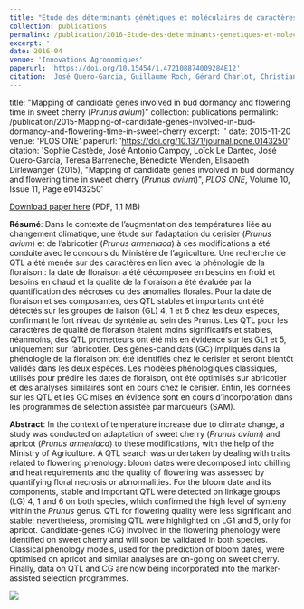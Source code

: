 ```yaml
---
title: "Étude des déterminants génétiques et moléculaires de caractères influencés par le changement climatique chez l'abricotier et le cerisier"
collection: publications
permalink: /publication/2016-Etude-des-determinants-genetiques-et-moleculaires-de-caracteres-influences-par-le-changement-climatique-chez-l-abricotier-et-le-cerisier
excerpt: ''
date: 2016-04
venue: 'Innovations Agronomiques'
paperurl: 'https://doi.org/10.15454/1.472108874009284E12'
citation: 'José Quero-Garcia, Guillaume Roch, Gérard Charlot, Christian Hilaire, Teresa Barreneche, José Antonio Campoy-Corbalan, Elisabeth Dirlewanger, Loick Le Dantec, Bénédicte Wenden, Jean-Marc Audergon (2016), "Etude des déterminants génétiques et moléculaires de caractères influencés par le changement climatique chez l'abricotier et le cerisier", <i>Innovations Agronomiques</i>, Volume 50, Pages 51-58'
---
```


title: "Mapping of candidate genes involved in bud dormancy and flowering time in sweet cherry (<i>Prunus avium</i>)"
collection: publications
permalink: /publication/2015-Mapping-of-candidate-genes-involved-in-bud-dormancy-and-flowering-time-in-sweet-cherry
excerpt: ''
date: 2015-11-20
venue: 'PLOS ONE'
paperurl: 'https://doi.org/10.1371/journal.pone.0143250'
citation: 'Sophie Castède, José Antonio Campoy, Loïck Le Dantec, José Quero-García, Teresa Barreneche, Bénédicte Wenden, Elisabeth Dirlewanger (2015), "Mapping of candidate genes involved in bud dormancy and flowering time in sweet cherry (<i>Prunus avium</i>)", <i>PLOS ONE</i>, Volume 10, Issue 11, Page e0143250'

[Download paper here](https://doi.org/10.15454/1.472108874009284E12) (PDF, 1,1 MB)

**Résumé**: Dans le contexte de l’augmentation des températures liée au changement climatique, une étude sur l’adaptation du cerisier (<i>Prunus avium</i>) et de l’abricotier (<i>Prunus armeniaca</i>) à ces modifications a été conduite avec le concours du Ministère de l’agriculture. Une recherche de QTL a été menée sur des caractères en lien avec la phénologie de la floraison : la date de floraison a été décomposée en besoins en froid et besoins en chaud et la qualité de la floraison a été évaluée par la quantification des nécroses ou des anomalies florales. Pour la date de floraison et ses composantes, des QTL stables et importants ont été détectés sur les groupes de liaison (GL) 4, 1 et 6 chez les deux espèces, confirmant le fort niveau de synténie au sein des Prunus. Les QTL pour les caractères de qualité de floraison étaient moins significatifs et stables, néanmoins, des QTL prometteurs ont été mis en évidence sur les GL1 et 5, uniquement sur l’abricotier. Des gènes-candidats (GC) impliqués dans la phénologie de la floraison ont été identifiés chez le cerisier et seront bientôt validés dans les deux espèces. Les modèles phénologiques classiques, utilisés pour prédire les dates de floraison, ont été optimisés sur abricotier et des analyses similaires sont en cours chez le cerisier. Enfin, les données sur les QTL et les GC mises en évidence sont en cours d’incorporation dans les programmes de sélection assistée par marqueurs (SAM).

**Abstract**: In the context of temperature increase due to climate change, a study was conducted on adaptation of sweet cherry (<i>Prunus avium</i>) and apricot (<i>Prunus armeniaca</i>) to these modifications, with the help of the Ministry of Agriculture. A QTL search was undertaken by dealing with traits related to flowering phenology: bloom dates were decomposed into chilling and heat requirements and the quality of flowering was assessed by quantifying floral necrosis or abnormalities. For the bloom date and its components, stable and important QTL were detected on linkage groups (LG) 4, 1 and 6 on both species, which confirmed the high level of synteny within the <i>Prunus</i> genus. QTL for flowering quality were less significant and stable; nevertheless, promising QTL were highlighted on LG1 and 5, only for apricot. Candidate-genes (CG) involved in the flowering phenology were identified on sweet cherry and will soon be validated in both species. Classical phenology models, used for the prediction of bloom dates, were optimised on apricot and similar analyses are on-going on sweet cherry. Finally, data on QTL and CG are now being incorporated into the marker-assisted selection programmes.

<img src='/bwenden/images/Detection-QTL.png' />

